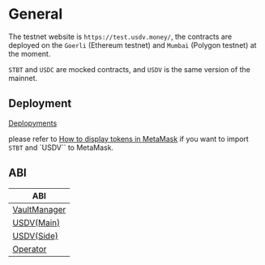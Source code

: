 # General

The testnet website is `https://test.usdv.money/`, the contracts are deployed on the `Goerli` (Ethereum testnet) and `Mumbai` (Polygon testnet) at the moment.

`STBT` and `USDC` are mocked contracts, and `USDV` is the same version of the mainnet.

## Deployment

[Deplopyments](../deployments)

please refer to [How to display tokens in MetaMask](https://support.metamask.io/hc/en-us/articles/360015489031-How-to-display-tokens-in-MetaMask#h_01FWH492CHY60HWPC28RW0872H) if you want to import `STBT` and `USDV`` to MetaMask.

## ABI

| ABI                                                      |
| -------------------------------------------------------- |
| [VaultManager](../.gitbook/assets/abis/VaultManager.abi) |
| [USDV(Main)](../.gitbook/assets/abis/USDVMain.abi)       |
| [USDV(Side)](../.gitbook/assets/abis/USDVSide.abi)       |
| [Operator](../.gitbook/assets/abis/Operator.abi)         |
